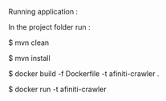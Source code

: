 Running application :

In the project folder run :

$ mvn clean

$ mvn install

$ docker build -f Dockerfile -t afiniti-crawler .

$ docker run -t afiniti-crawler
